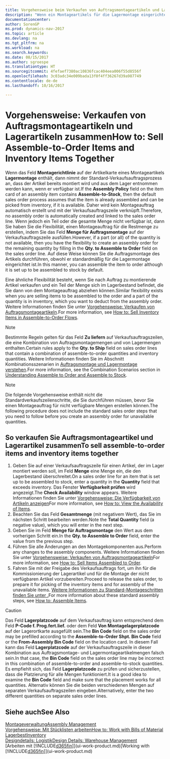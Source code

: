 ```yaml
---
title: Vorgehensweise beim Verkaufen von Auftragsmontageartikeln und Lagerartikeln zusammen
description: "Wenn ein Montageartikels für die Lagermontage eingerichtet ist, dann nimmt der Standard-Verkaufsauftragsprozess an, dass der Artikel bereits montiert wird und aus dem Lager entnommen werden kann, wenn er verfügbar ist. Wenn jedoch ein Teil oder die gesamte Menge nicht verfügbar ist, dann Sie haben Sie die Flexibilität, einen Montageauftrag für die Restmenge dynamisch zu erstellen."
documentationcenter: 
author: SorenGP
ms.prod: dynamics-nav-2017
ms.topic: article
ms.devlang: na
ms.tgt_pltfrm: na
ms.workload: na
ms.search.keywords: 
ms.date: 08/15/2017
ms.author: sgroespe
ms.translationtype: HT
ms.sourcegitcommit: 4fefaef7380ac10836fcac404eea006f55d8556f
ms.openlocfilehash: 3c03adc34e009bada13f0f4ff36267d39a987749
ms.contentlocale: de-de
ms.lasthandoff: 10/16/2017

---
```

# <a name="how-to-sell-assemble-to-order-items-and-inventory-items-together"></a><span data-ttu-id="738f4-104">Vorgehensweise: Verkaufen von Auftragsmontageartikeln und Lagerartikeln zusammen</span><span class="sxs-lookup"><span data-stu-id="738f4-104">How to: Sell Assemble-to-Order Items and Inventory Items Together</span></span>
<span data-ttu-id="738f4-105">Wenn das Feld **Montagerichtlinie** auf der Artikelkarte eines Montageartikels **Lagermontage** enthält, dann nimmt der Standard-Verkaufsauftragsprozess an, dass der Artikel bereits montiert wird und aus dem Lager entnommen werden kann, wenn er verfügbar ist.</span><span class="sxs-lookup"><span data-stu-id="738f4-105">If the **Assembly Policy** field on the item card of an assembly item contains **Assemble-to-Stock**, then the default sales order process assumes that the item is already assembled and can be picked from inventory, if it is available.</span></span> <span data-ttu-id="738f4-106">Daher wird kein Montageauftrag automatisch erstellt und mit der Verkaufsauftragszeile verknüpft.</span><span class="sxs-lookup"><span data-stu-id="738f4-106">Therefore, no assembly order is automatically created and linked to the sales order line.</span></span> <span data-ttu-id="738f4-107">Wenn jedoch ein Teil oder die gesamte Menge nicht verfügbar ist, dann Sie haben Sie die Flexibilität, einen Montageauftrag für die Restmenge zu erstellen, indem Sie das Feld **Menge für Auftragsmontage** auf der Verkaufsauftragszeile ausfüllen.</span><span class="sxs-lookup"><span data-stu-id="738f4-107">However, if a part (or all) of the quantity is not available, then you have the flexibility to create an assembly order for the remaining quantity by filling in the **Qty. to Assemble to Order** field on the sales order line.</span></span> <span data-ttu-id="738f4-108">Auf diese Weise können Sie die Auftragsmontage des Artikels durchführen, obwohl er standardmäßig für die Lagermontage eingerichtet ist.</span><span class="sxs-lookup"><span data-stu-id="738f4-108">In this manner, you can assemble the item to order although it is set up to be assembled to stock by default.</span></span>  

<span data-ttu-id="738f4-109">Eine ähnliche Flexibilität besteht, wenn Sie nach Auftrag zu montierende Artikel verkaufen und ein Teil der Menge sich im Lagerbestand befindet, die Sie dann von dem Montageauftrag abziehen können.</span><span class="sxs-lookup"><span data-stu-id="738f4-109">Similar flexibility exists when you are selling items to be assembled to the order and a part of the quantity is in inventory, which you want to deduct from the assembly order.</span></span> <span data-ttu-id="738f4-110">Weitere Informationen finden Sie unter [Vorgehensweise: Verkaufen von Auftragsmontageartikeln](assembly-how-to-sell-inventory-items-in-assemble-to-order-flows.md).</span><span class="sxs-lookup"><span data-stu-id="738f4-110">For more information, see [How to: Sell Inventory Items in Assemble-to-Order Flows](assembly-how-to-sell-inventory-items-in-assemble-to-order-flows.md).</span></span>  

> [!NOTE]  
>  <span data-ttu-id="738f4-111">Bestimmte Regeln gelten für das Feld **Zu liefern** auf Verkaufsauftragszeilen, die eine Kombination von Auftragsmontagemengen und von Lagermengen enthalten.</span><span class="sxs-lookup"><span data-stu-id="738f4-111">Certain rules apply to the **Qty. to Ship** field on sales order lines that contain a combination of assemble-to-order quantities and inventory quantities.</span></span> <span data-ttu-id="738f4-112">Weitere Informationen finden Sie im Abschnitt Kombinationsszenarien in [Auftragsmontage und Lagermontage verstehen](assembly-assemble-to-order-or-assemble-to-stock.md).</span><span class="sxs-lookup"><span data-stu-id="738f4-112">For more information, see the Combination Scenarios section in [Understanding Assemble to Order and Assemble to Stock](assembly-assemble-to-order-or-assemble-to-stock.md).</span></span>  

> [!NOTE]  
>  <span data-ttu-id="738f4-113">Die folgende Vorgehensweise enthält nicht die Standardverkaufszeilenschritte, die Sie durchführen müssen, bevor Sie einen Montageauftrag für nicht verfügbare Mengen erstellen können.</span><span class="sxs-lookup"><span data-stu-id="738f4-113">The following procedure does not include the standard sales order steps that you need to follow before you create an assembly order for unavailable quantities.</span></span>

## <a name="to-sell-assemble-to-order-items-and-inventory-items-together"></a><span data-ttu-id="738f4-114">So verkaufen Sie Auftragsmontageartikel und Lagerartikel zusammen</span><span class="sxs-lookup"><span data-stu-id="738f4-114">To sell assemble-to-order items and inventory items together</span></span>  
1.  <span data-ttu-id="738f4-115">Geben Sie auf einer Verkaufsauftragszeile für einen Artikel, der im Lager montiert werden soll, im Feld **Menge** eine Menge ein, die den Lagerbestand überschreitet.</span><span class="sxs-lookup"><span data-stu-id="738f4-115">On a sales order line for an item that is set up to be assembled to stock, enter a quantity in the **Quantity** field that exceeds inventory.</span></span> <span data-ttu-id="738f4-116">Das Fenster **Verfügbarkeit prüfen** wird angezeigt.</span><span class="sxs-lookup"><span data-stu-id="738f4-116">The **Check Availability** window appears.</span></span> <span data-ttu-id="738f4-117">Weitere Informationen finden Sie unter [Vorgehensweise: Die Verfügbarkeit von Artikeln anzeigen](inventory-how-availability-overview.md)</span><span class="sxs-lookup"><span data-stu-id="738f4-117">For more information, see [How to: View the Availability of Items](inventory-how-availability-overview.md).</span></span> 
2.  <span data-ttu-id="738f4-118">Beachten Sie das Feld **Gesamtmenge** (mit negativem Wert), das Sie im nächsten Schritt bearbeiten werden.</span><span class="sxs-lookup"><span data-stu-id="738f4-118">Note the **Total Quantity** field (a negative value), which you will enter in the next step.</span></span>  
3.  <span data-ttu-id="738f4-119">Geben Sie im Feld **Menge für Auftragsmontage** den Wert aus dem vorherigen Schritt ein.</span><span class="sxs-lookup"><span data-stu-id="738f4-119">In the **Qty. to Assemble to Order** field, enter the value from the previous step.</span></span>  
4.  <span data-ttu-id="738f4-120">Führen Sie alle Änderungen an den Montagekomponenten aus.</span><span class="sxs-lookup"><span data-stu-id="738f4-120">Perform any changes to the assembly components.</span></span> <span data-ttu-id="738f4-121">Weitere Informationen finden Sie unter [Vorgehensweise: Verkaufen von Auftragsmontageartikeln](assembly-how-to-sell-items-assembled-to-order.md)</span><span class="sxs-lookup"><span data-stu-id="738f4-121">For more information, see [How to: Sell Items Assembled to Order](assembly-how-to-sell-items-assembled-to-order.md).</span></span>  
5.  <span data-ttu-id="738f4-122">Fahren Sie mit der Freigabe des Verkaufsauftrags fort, um ihn für die Kommissionierung der Lagerartikel und für die Montage der nicht verfügbaren Artikel vorzubereiten.</span><span class="sxs-lookup"><span data-stu-id="738f4-122">Proceed to release the sales order, to prepare it for picking of the inventory items and for assembly of the unavailable items.</span></span> <span data-ttu-id="738f4-123">[Weitere Informationen zu Standard-Montageschritten finden Sie unter .](assembly-how-to-assemble-items.md)</span><span class="sxs-lookup"><span data-stu-id="738f4-123">For more information about these standard assembly steps, see [How to: Assemble Items](assembly-how-to-assemble-items.md).</span></span>  

> [!CAUTION]  
>  <span data-ttu-id="738f4-124">Das Feld **Lagerplatzcode** auf dem Verkaufsauftrag kann entsprechend dem Feld **P-Code f. Prog.fert.lief.** oder dem Feld **Von Montagelagerplatzcode** auf der Lagerortkarte ausgefüllt sein.</span><span class="sxs-lookup"><span data-stu-id="738f4-124">The **Bin Code** field on the sales order may be prefilled according to the **Assemble-to-Order Shpt. Bin Code** field or the **From-Assembly Bin Code** field on the location card.</span></span> <span data-ttu-id="738f4-125">In diesem Fall kann das Feld **Lagerplatzcode** auf der Verkaufsauftragszeile in dieser Kombination aus Auftragsmontage- und Lagermontageartikelmengen falsch sein.</span><span class="sxs-lookup"><span data-stu-id="738f4-125">In that case, the **Bin Code** field on the sales order line may be incorrect in this combination of assemble-to-order and assemble-to-stock quantities.</span></span> <span data-ttu-id="738f4-126">Es empfiehlt sich, das Feld **Lagerplatzcode** zu prüfen und sicherzustellen, dass die Platzierung für alle Mengen funktioniert.</span><span class="sxs-lookup"><span data-stu-id="738f4-126">It is a good idea to examine the **Bin Code** field and make sure that the placement works for all quantities.</span></span> <span data-ttu-id="738f4-127">Alternativ können Sie die beiden verschiedenen Mengen auf separaten Verkaufsauftragszeilen eingeben.</span><span class="sxs-lookup"><span data-stu-id="738f4-127">Alternatively, enter the two different quantities on separate sales order lines.</span></span>  

## <a name="see-also"></a><span data-ttu-id="738f4-128">Siehe auch</span><span class="sxs-lookup"><span data-stu-id="738f4-128">See Also</span></span>  
[<span data-ttu-id="738f4-129">Montageverwaltung</span><span class="sxs-lookup"><span data-stu-id="738f4-129">Assembly Management</span></span>](assembly-assemble-items.md)  
[<span data-ttu-id="738f4-130">Vorgehensweise: Mit Stücklisten arbeiten</span><span class="sxs-lookup"><span data-stu-id="738f4-130">How to: Work with Bills of Material</span></span>](inventory-how-work-BOMs.md)  
[<span data-ttu-id="738f4-131">Lagerbest</span><span class="sxs-lookup"><span data-stu-id="738f4-131">Inventory</span></span>](inventory-manage-inventory.md)  
[<span data-ttu-id="738f4-132">Designdetails: Logistik</span><span class="sxs-lookup"><span data-stu-id="738f4-132">Design Details: Warehouse Management</span></span>](design-details-warehouse-management.md)  
<span data-ttu-id="738f4-133">[Arbeiten mit [!INCLUDE[d365fin](includes/d365fin_md.md)]](ui-work-product.md)</span><span class="sxs-lookup"><span data-stu-id="738f4-133">[Working with [!INCLUDE[d365fin](includes/d365fin_md.md)]](ui-work-product.md)</span></span>

